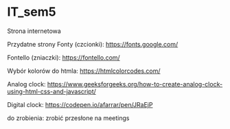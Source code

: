 # IT_sem5

Strona internetowa

Przydatne strony
Fonty (czcionki):
https://fonts.google.com/

Fontello (zniaczki):
https://fontello.com/

Wybór kolorów do htmla:
https://htmlcolorcodes.com/

Analog clock:
https://www.geeksforgeeks.org/how-to-create-analog-clock-using-html-css-and-javascript/

Digital clock:
https://codepen.io/afarrar/pen/JRaEjP

do zrobienia:
zrobić przesłone na meetings
